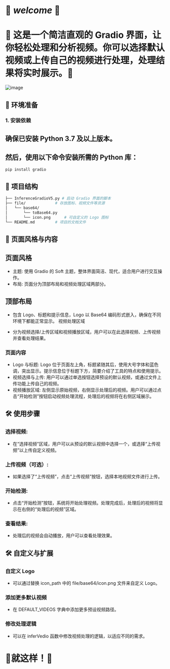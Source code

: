 #             🎉 ***************welcome*************** 🎉

# 🎉 这是一个简洁直观的 Gradio 界面，让你轻松处理和分析视频。你可以选择默认视频或上传自己的视频进行处理，处理结果将实时展示。🎉
![image](https://github.com/user-attachments/assets/f63d4176-c9c9-4f57-8b08-a26ad73dae34)



## 🚀 环境准备

### 1. 安装依赖

## 确保已安装 Python 3.7 及以上版本。

## 然后，使用以下命令安装所需的 Python 库：

```bash
pip install gradio
```

## 📂 项目结构
```bash
├── InferenceGradioV5.py # 启动 Gradio 界面的脚本
├── file/             # 存放图标、视频文件等资源
│   └── base64/
│       └── toBase64.py
│       └── icon.png      # 可自定义的 Logo 图标
└── README.md         # 项目的文档文件

```
## 🌟 页面风格与内容
## 页面风格

- 主题: 使用 Gradio 的 Soft 主题，整体界面简洁、现代，适合用户进行交互操作。
- 布局: 页面分为顶部布局和视频处理区域两部分。

## 顶部布局

- 包含 Logo、标题和提示信息，Logo 以 Base64 编码形式嵌入，确保在不同环境下都能正常显示。
视频处理区域

- 分为视频选择/上传区域和视频播放区域，用户可以在此选择视频、上传视频并查看处理结果。
### 页面内容

- Logo 与标题: Logo 位于页面左上角，标题紧随其后，使用大号字体和蓝色调，突出显示。提示信息位于标题下方，简要介绍了工具的特点和使用提示。
- 视频选择与上传: 用户可以通过单选按钮选择预设的默认视频，或通过文件上传功能上传自己的视频。
- 视频播放区域: 左侧显示原始视频，右侧显示处理后的视频。用户可以通过点击“开始检测”按钮启动视频处理流程，处理后的视频将在右侧区域展示。

## 🛠 使用步骤

### 选择视频:
- 在“选择视频”区域，用户可以从预设的默认视频中选择一个，或选择“上传视频”以上传自定义视频。

### 上传视频（可选）:
- 如果选择了“上传视频”，点击“上传视频”按钮，选择本地视频文件进行上传。

### 开始检测:
- 点击“开始检测”按钮，系统将开始处理视频。处理完成后，处理后的视频将显示在右侧的“处理后的视频”区域。

### 查看结果:
- 处理后的视频会自动播放，用户可以查看处理效果。

## 🛠 自定义与扩展

### 自定义 Logo
- 可以通过替换 icon_path 中的 file/base64/icon.png 文件来自定义 Logo。
  
### 添加更多默认视频
- 在 DEFAULT_VIDEOS 字典中添加更多预设视频路径。
  
### 修改处理逻辑
- 可以在 inferVedio 函数中修改视频处理的逻辑，以适应不同的需求。

# 🎉就这样！🚀
